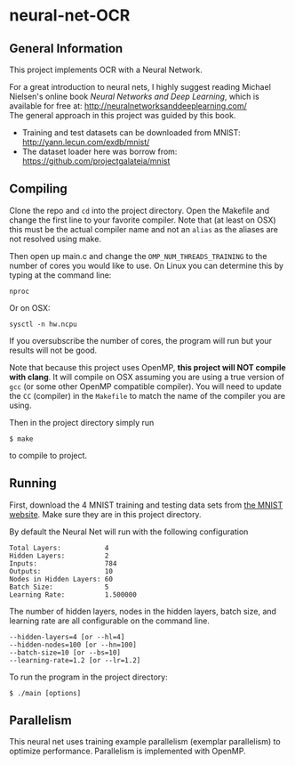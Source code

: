 # neural-net-OCR

## General Information
This project implements OCR with a Neural Network.

For a great introduction to neural nets, I highly suggest reading Michael Nielsen's online book
_Neural Networks and Deep Learning_, which is available for free at: http://neuralnetworksanddeeplearning.com/  
The general approach in this project was guided by this book.

  - Training and test datasets can be downloaded from MNIST: http://yann.lecun.com/exdb/mnist/
  - The dataset loader here was borrow from: https://github.com/projectgalateia/mnist

## Compiling
Clone the repo and `cd` into the project directory. Open the Makefile and change the first line to
your favorite compiler. Note that (at least on OSX) this must be the actual compiler name and not
an `alias` as the aliases are not resolved using make.

Then open up main.c and change the `OMP_NUM_THREADS_TRAINING` to the number of cores you would like
to use.
On Linux you can determine this by typing at the command line:
```
nproc
```
Or on OSX:
```
sysctl -n hw.ncpu
```

If you oversubscribe the number of cores, the program will run but your results will not be good.

Note that because this project uses OpenMP, **this project will NOT compile with clang**. It will compile on OSX assuming you are using a true version of `gcc` (or some other OpenMP compatible compiler). You will need to update the `CC` (compiler) in the `Makefile` to match the name of the compiler you are using.

Then in the project directory simply run

    $ make

to compile to project.

## Running

First, download the 4 MNIST training and testing data sets from [the MNIST website](http://yann.lecun.com/exdb/mnist/). Make sure they are in this project directory.

By default the Neural Net will run with the following configuration

    Total Layers:           4
    Hidden Layers:          2
    Inputs:                 784
    Outputs:                10
    Nodes in Hidden Layers: 60
    Batch Size:             5
    Learning Rate:          1.500000

The number of hidden layers, nodes in the hidden layers, batch size, and learning rate are all configurable on the command line.

    --hidden-layers=4 [or --hl=4]
    --hidden-nodes=100 [or --hn=100]
    --batch-size=10 [or --bs=10]
    --learning-rate=1.2 [or --lr=1.2]

To run the program in the project directory:

    $ ./main [options]

## Parallelism
This neural net uses training example parallelism (exemplar parallelism) to optimize performance. Parallelism is implemented with OpenMP.
